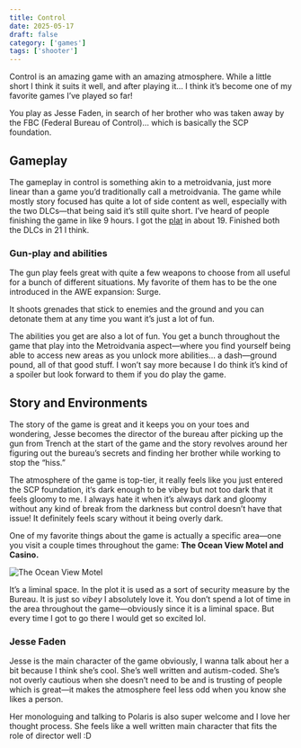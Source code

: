 ```yaml
---
title: Control
date: 2025-05-17
draft: false
category: ['games']
tags: ['shooter']
---
```


Control is an amazing game with an amazing atmosphere. While a little short I think it suits it well, and after playing it… I think it’s become one of my favorite games I’ve played so far!

You play as Jesse Faden, in search of her brother who was taken away by the FBC (Federal Bureau of Control)… which is basically the SCP foundation. 

## Gameplay

The gameplay in control is something akin to a metroidvania, just more linear than a game you’d traditionally call a metroidvania. The game while mostly story focused has quite a lot of side content as well, especially with the two DLCs—that being said it’s still quite short. I’ve heard of people finishing the game in like 9 hours. I got the [plat](https://youtube.com/watch?v=-ZqxTEynWDY) in about 19. Finished both the DLCs in 21 I think.

### Gun-play and abilities
The gun play feels great with quite a few weapons to choose from all useful for a bunch of different situations. My favorite of them has to be the one introduced in the AWE expansion: Surge.

It shoots grenades that stick to enemies and the ground and you can detonate them at any time you want it’s just a lot of fun.

The abilities you get are also a lot of fun. You get a bunch throughout the game that play into the Metroidvania aspect—where you find yourself being able to access new areas as you unlock more abilities… a dash—ground pound, all of that good stuff. I won’t say more because I do think it’s kind of a spoiler but look forward to them if you do play the game.

## Story and Environments
The story of the game is great and it keeps you on your toes and wondering, Jesse becomes the director of the bureau after picking up the gun from Trench at the start of the game and the story revolves around her figuring out the bureau’s secrets and finding her brother while working to stop the “hiss.”

The atmosphere of the game is top-tier, it really feels like you just entered the SCP foundation, it‘s dark enough to be vibey but not too dark that it feels gloomy to me. I always hate it when it’s always dark and gloomy without any kind of break from the darkness but control doesn’t have that issue! It definitely feels scary without it being overly dark.

One of my favorite things about the game is actually a specific area—one you visit a couple times throughout the game: **The Ocean View Motel and Casino.**

![The Ocean View Motel](/images/The_Ocean_View_Motel_and_Casino.jpeg)

It’s a liminal space. In the plot it is used as a sort of security measure by the Bureau. It is just so *vibey* I absolutely love it. You don’t spend a lot of time in the area throughout the game—obviously since it is a liminal space. But every time I got to go there I would get so excited lol.

### Jesse Faden
Jesse is the main character of the game obviously, I wanna talk about her a bit because I think she’s cool. She’s well written and autism-coded. She’s not overly cautious when she doesn’t need to be and is trusting of people which is great—it makes the atmosphere feel less odd when you know she likes a person.

Her monologuing and talking to Polaris is also super welcome and I love her thought process. She feels like a well written main character that fits the role of director well :D
